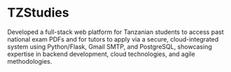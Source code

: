 # TZStudies
Developed a full-stack web platform for Tanzanian students to access past national exam PDFs and for tutors to apply via a secure, cloud-integrated system using Python/Flask, Gmail SMTP, and PostgreSQL, showcasing expertise in backend development, cloud technologies, and agile methodologies.
